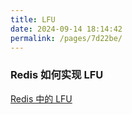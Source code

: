```yaml
---
title: LFU
date: 2024-09-14 18:14:42
permalink: /pages/7d22be/
---
```


### Redis 如何实现 LFU

[Redis 中的 LFU](/pages/b43a89/)
